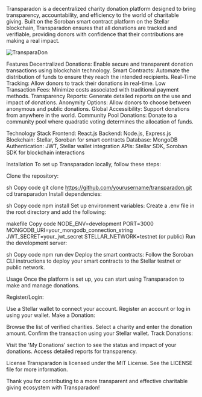 
Transparadon is a decentralized charity donation platform designed to bring transparency, accountability, and efficiency to the world of charitable giving. Built on the Soroban smart contract platform on the Stellar blockchain, Transparadon ensures that all donations are tracked and verifiable, providing donors with confidence that their contributions are making a real impact.

![TransparaDon](https://github.com/onkr0d/transparadon/assets/155204136/2aed2768-4064-486b-a42e-f1a7ee2cbc5a)

Features
Decentralized Donations: Enable secure and transparent donation transactions using blockchain technology.
Smart Contracts: Automate the distribution of funds to ensure they reach the intended recipients.
Real-Time Tracking: Allow donors to track their donations in real-time.
Low Transaction Fees: Minimize costs associated with traditional payment methods.
Transparency Reports: Generate detailed reports on the use and impact of donations.
Anonymity Options: Allow donors to choose between anonymous and public donations.
Global Accessibility: Support donations from anywhere in the world.
Community Pool Donations: Donate to a community pool where quadratic voting determines the allocation of funds.

Technology Stack
Frontend: React.js
Backend: Node.js, Express.js
Blockchain: Stellar, Soroban for smart contracts
Database: MongoDB
Authentication: JWT, Stellar wallet integration
APIs: Stellar SDK, Soroban SDK for blockchain interactions

Installation
To set up Transparadon locally, follow these steps:

Clone the repository:

sh
Copy code
git clone https://github.com/yourusername/transparadon.git
cd transparadon
Install dependencies:

sh
Copy code
npm install
Set up environment variables:
Create a .env file in the root directory and add the following:

makefile
Copy code
NODE_ENV=development
PORT=3000
MONGODB_URI=your_mongodb_connection_string
JWT_SECRET=your_jwt_secret
STELLAR_NETWORK=testnet (or public)
Run the development server:

sh
Copy code
npm run dev
Deploy the smart contracts:
Follow the Soroban CLI instructions to deploy your smart contracts to the Stellar testnet or public network.

Usage
Once the platform is set up, you can start using Transparadon to make and manage donations.

Register/Login:

Use a Stellar wallet to connect your account.
Register an account or log in using your wallet.
Make a Donation:

Browse the list of verified charities.
Select a charity and enter the donation amount.
Confirm the transaction using your Stellar wallet.
Track Donations:

Visit the 'My Donations' section to see the status and impact of your donations.
Access detailed reports for transparency.

License
Transparadon is licensed under the MIT License. See the LICENSE file for more information.

Thank you for contributing to a more transparent and effective charitable giving ecosystem with Transparadon!
